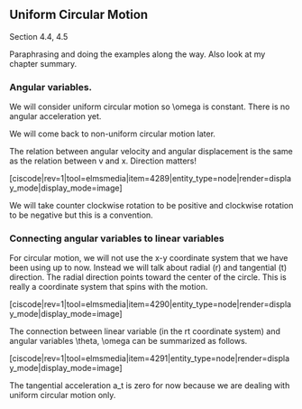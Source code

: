 ## Uniform Circular Motion

<stop-note title="Read Knight 4ed" icon="stopnoteicons:book-icon">
  <span slot="message">Section 4.4, 4.5</span>
</stop-note>

Paraphrasing and doing the examples along the way. Also look at my chapter summary. 

### Angular variables. 

We will consider uniform circular motion so <lrn-math>\omega </lrn-math> is constant. There is no angular acceleration yet. 

<lrndesign-sidenote label="Instructor Note" icon="bookmark" bg-color="#c2e5f2">
We will come back to non-uniform circular motion later. 
</lrndesign-sidenote>

The relation between angular velocity and angular displacement is the same as the relation between v and x. Direction matters!

[ciscode|rev=1|tool=elmsmedia|item=4289|entity_type=node|render=display_mode|display_mode=image]

<lrndesign-sidenote label="Instructor Note" icon="bookmark" bg-color="#c2e5f2">
We will take counter clockwise rotation to be positive and clockwise rotation to be negative but this is a convention. 
</lrndesign-sidenote>

### Connecting angular variables to linear variables

For circular motion, we will not use the x-y coordinate system that we have been using up to now. Instead we will talk about radial (r) and tangential (t) direction. The radial direction points toward the center of the circle. This is really a coordinate system that spins with the motion.

[ciscode|rev=1|tool=elmsmedia|item=4290|entity_type=node|render=display_mode|display_mode=image]

The connection between linear variable (in the rt coordinate system) and angular variables <lrn-math>\theta, \omega </lrn-math> can be summarized as follows. 

[ciscode|rev=1|tool=elmsmedia|item=4291|entity_type=node|render=display_mode|display_mode=image]
 
<lrndesign-sidenote label="Instructor Note" icon="bookmark" bg-color="#c2e5f2">
The tangential acceleration <lrn-math>a_t </lrn-math> is zero for now because we are dealing with uniform circular motion only. 
</lrndesign-sidenote>
